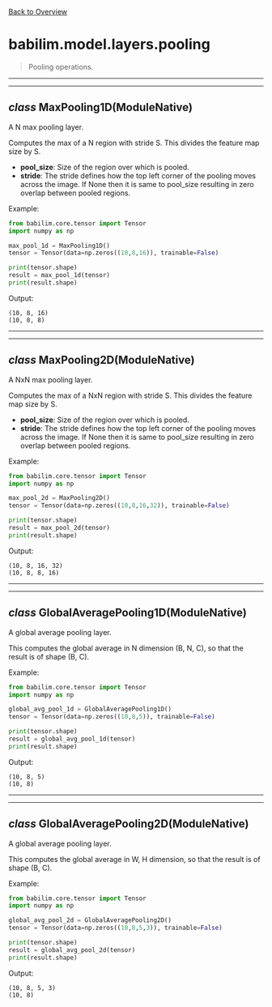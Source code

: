 [Back to Overview](../../../README.md)

# babilim.model.layers.pooling

> Pooling operations.

---
---
## *class* **MaxPooling1D**(ModuleNative)

A N max pooling layer.

Computes the max of a N region with stride S.
This divides the feature map size by S.

* **pool_size**: Size of the region over which is pooled.
* **stride**: The stride defines how the top left corner of the pooling moves across the image. If None then it is same to pool_size resulting in zero overlap between pooled regions.


Example:
```python
from babilim.core.tensor import Tensor
import numpy as np

max_pool_1d = MaxPooling1D()
tensor = Tensor(data=np.zeros((10,8,16)), trainable=False)

print(tensor.shape)
result = max_pool_1d(tensor)
print(result.shape)
```
Output:
```
(10, 8, 16)
(10, 8, 8)

```

---
---
## *class* **MaxPooling2D**(ModuleNative)

A NxN max pooling layer.

Computes the max of a NxN region with stride S.
This divides the feature map size by S.

* **pool_size**: Size of the region over which is pooled.
* **stride**: The stride defines how the top left corner of the pooling moves across the image. If None then it is same to pool_size resulting in zero overlap between pooled regions.


Example:
```python
from babilim.core.tensor import Tensor
import numpy as np

max_pool_2d = MaxPooling2D()
tensor = Tensor(data=np.zeros((10,8,16,32)), trainable=False)

print(tensor.shape)
result = max_pool_2d(tensor)
print(result.shape)
```
Output:
```
(10, 8, 16, 32)
(10, 8, 8, 16)

```

---
---
## *class* **GlobalAveragePooling1D**(ModuleNative)

A global average pooling layer.

This computes the global average in N dimension (B, N, C), so that the result is of shape (B, C).


Example:
```python
from babilim.core.tensor import Tensor
import numpy as np

global_avg_pool_1d = GlobalAveragePooling1D()
tensor = Tensor(data=np.zeros((10,8,5)), trainable=False)

print(tensor.shape)
result = global_avg_pool_1d(tensor)
print(result.shape)
```
Output:
```
(10, 8, 5)
(10, 8)

```

---
---
## *class* **GlobalAveragePooling2D**(ModuleNative)

A global average pooling layer.

This computes the global average in W, H dimension, so that the result is of shape (B, C).


Example:
```python
from babilim.core.tensor import Tensor
import numpy as np

global_avg_pool_2d = GlobalAveragePooling2D()
tensor = Tensor(data=np.zeros((10,8,5,3)), trainable=False)

print(tensor.shape)
result = global_avg_pool_2d(tensor)
print(result.shape)
```
Output:
```
(10, 8, 5, 3)
(10, 8)

```

